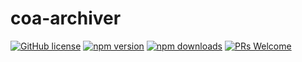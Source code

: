 # coa-archiver

[![GitHub license](https://img.shields.io/badge/license-MIT-green.svg?style=flat-square)](LICENSE)
[![npm version](https://img.shields.io/npm/v/coa-archiver.svg?style=flat-square)](https://www.npmjs.org/package/coa-archiver)
[![npm downloads](https://img.shields.io/npm/dm/coa-archiver.svg?style=flat-square)](http://npm-stat.com/charts.html?package=coa-archiver)
[![PRs Welcome](https://img.shields.io/badge/PRs-welcome-brightgreen.svg?style=flat-square)](https://github.com/coajs/coa-archiver/pulls)
